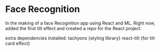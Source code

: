 # Face Recognition

In the making of a face Recognition app using React and ML. 
Right now, added the first tilt effect and created a repo for the React project.

extra dependencies installed:
tachyons {styling library}
react-tilt {for tilt card effect}
